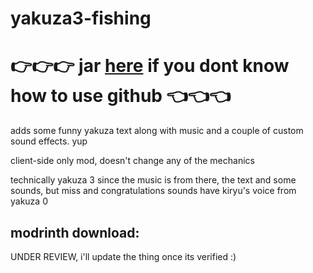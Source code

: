 # yakuza3-fishing

# 👉👉👉 jar [here](https://github.com/dsinkerii/yakuza3-fishing/releases/latest) if you dont know how to use github 👈👈👈

adds some funny yakuza text along with music and a couple of custom sound effects. yup

client-side only mod, doesn't change any of the mechanics

technically yakuza 3 since the music is from there, the text and some sounds, but miss and congratulations sounds have kiryu's voice from yakuza 0 

## modrinth download:   
UNDER REVIEW, i'll update the thing once its verified :)

